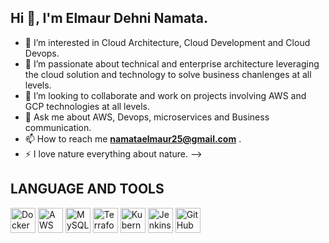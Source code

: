 ## Hi 👋, I'm Elmaur Dehni Namata.

- 🔭 I’m interested in Cloud Architecture, Cloud Development and Cloud Devops.
- 🌱 I’m passionate about technical and enterprise architecture leveraging the cloud solution and technology to solve business chanlenges at all levels.
- 👯 I’m looking to collaborate and work on projects involving AWS and GCP technologies at all levels.
- 💬 Ask me about AWS, Devops, microservices and Business communication.
- 📫 How to reach me **namataelmaur25@gmail.com** .
- ⚡ I love nature everything about nature. 
-->
## LANGUAGE AND TOOLS

<p align="left">
  <img title="Docker" alt="Docker" src="https://cdn.jsdelivr.net/gh/devicons/devicon/icons/docker/docker-original.svg" width="40" height="40"/>
  <img title="Amazon Web Services" alt="AWS" src="https://cdn.jsdelivr.net/gh/devicons/devicon/icons/amazonwebservices/amazonwebservices-original.svg" width="40" height="40"/>
  <img title="MySQL" alt="MySQL" src="https://cdn.jsdelivr.net/gh/devicons/devicon/icons/mysql/mysql-original.svg" width="40" height="40"/>
  <img title="Terraform" alt="Terraform" src="https://cdn.jsdelivr.net/gh/devicons/devicon/icons/terraform/terraform-original.svg" width="40" height="40"/>
  <img title="Kubernetes" alt="Kubernetes" src="https://cdn.jsdelivr.net/gh/devicons/devicon/icons/kubernetes/kubernetes-plain.svg" width="40" height="40"/>
  <img title="Jenkins" alt="Jenkins" src="https://cdn.jsdelivr.net/gh/devicons/devicon/icons/jenkins/jenkins-original.svg" width="40" height="40"/>
  <img title="GitHub Actions" alt="GitHub Actions" src="https://avatars.githubusercontent.com/u/44036562?s=200&v=4" width="40" height="40"/>
</p> 

